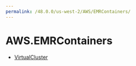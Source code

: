 ```yaml
---
permalink: /48.0.0/us-west-2/AWS/EMRContainers/
---
```


# AWS.EMRContainers



* [VirtualCluster](VirtualCluster.md)